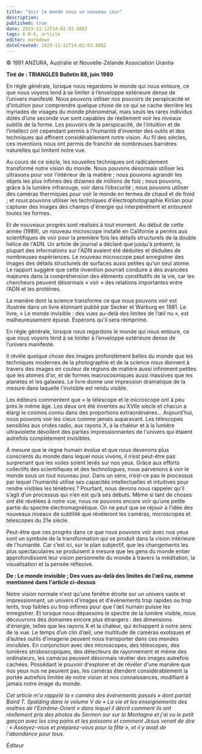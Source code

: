 ```yaml
---
title: "Voir le monde sous un nouveau jour"
description: 
published: true
date: 2023-11-12T14:02:03.086Z
tags: 6-0-6, article
editor: markdown
dateCreated: 2023-11-12T14:02:03.086Z
---
```


<p class="v-card v-sheet theme--light gray lighten-3 px-2 py-1">© 1991 ANZURA, Australie et Nouvelle-Zélande Association Urantia</p>


**Tiré de : TRIANGLES Bulletin 88, juin 1989**

En règle générale, lorsque nous regardons le monde qui nous entoure, ce que nous voyons tend à se limiter à l’enveloppe extérieure dense de l’univers manifesté. Nous pouvons utiliser nos pouvoirs de perspicacité et d’intuition pour comprendre quelque chose de ce qui se cache derrière les myriades de visages du monde phénoménal, mais seuls les rares individus dotés d’une seconde vue sont capables de réellement voir les niveaux subtils de la forme. Les pouvoirs de la perspicacité, de l’intuition et de l’intellect ont cependant permis à l’humanité d’inventer des outils et des techniques qui affinent considérablement notre vision. Au fil des siècles, ces inventions nous ont permis de franchir de nombreuses barrières naturelles qui limitent notre vue.

Au cours de ce siècle, les nouvelles techniques ont radicalement transformé notre vision du monde. Nous pouvons désormais utiliser les ultrasons pour voir l’intérieur de la matière ; nous pouvons agrandir les objets les plus infimes des dizaines de millions de fois ; nous pouvons, grâce à la lumière infrarouge, voir dans l’obscurité ; nous pouvons utiliser des caméras thermiques pour voir le monde en termes de chaud et de froid ; et nous pouvons utiliser les techniques d'électrophotographie Kirlian pour capturer des images des champs d'énergie qui interpénétrent et entourent toutes les formes.

Et de nouveaux progrès sont réalisés à tout moment. Au début de cette année (1989), un nouveau microscope installé en Californie a permis aux scientifiques de voir pour la première fois les détails structurels de la double hélice de l'ADN. Un article de journal a déclaré que jusqu'à présent, la plupart des informations sur l'ADN avaient été déduites et déduites de nombreuses expériences. Le nouveau microscope peut enregistrer des images des détails structurels de surfaces aussi petites qu'un seul atome. Le rapport suggère que cette invention pourrait conduire à des avancées majeures dans la compréhension des éléments constitutifs de la vie, car les chercheurs peuvent désormais « voir » des relations importantes entre l’ADN et les protéines.

La manière dont la science transforme ce que nous pouvons voir est illustrée dans un livre étonnant publié par Secker et Warburg en 1981. Le livre, « Le monde invisible : des vues au-delà des limites de l’œil nu », est malheureusement épuisé. Espérons qu'il sera réimprimé.

En règle générale, lorsque nous regardons le monde qui nous entoure, ce que nous voyons tend à se limiter à l’enveloppe extérieure dense de l’univers manifesté.

Il révèle quelque chose des images profondément belles du monde que les techniques modernes de la photographie et de la science nous donnent à travers des images en couleur de régions de matière aussi infiniment petites que les atomes d'or, et de formes macrocosmiques aussi massives que les planètes et les galaxies. Le livre donne une impression dramatique de la mesure dans laquelle l'invisible est rendu visible.

Les éditeurs commentent que « le télescope et le microscope ont à peu près le même âge. Les deux ont été inventés au XVIIe siècle et chacun a élargi le cosmos connu dans des proportions extraordinaires... Aujourd'hui, nous pouvons voir les cieux comme jamais auparavant. Les télescopes sensibles aux ondes radio, aux rayons X, à la chaleur et à la lumière ultraviolette dévoilent des parties impressionnantes de l'univers qui étaient autrefois complètement invisibles.

À mesure que le règne humain évolue et que nous devenons plus conscients du monde dans lequel nous vivons, il n’est peut-être pas surprenant que les voiles soient levés sur nos yeux. Grâce aux efforts collectifs des scientifiques et des technologues, nous parvenons à voir le monde sous un tout nouveau jour. Dans un sens, n’est-ce pas le processus par lequel l’humanité utilise ses capacités intellectuelles et intuitives pour rendre visibles les ténèbres ? Pourtant, nous devons nous rappeler qu’il s’agit d’un processus qui n’en est qu’à ses débuts. Même si tant de choses ont été révélées à notre vue, nous ne pouvons encore voir qu’une petite partie du spectre électromagnétique. On ne peut que se réjouir à l’idée des nouveaux niveaux de subtilité que révéleront les caméras, microscopes et télescopes du 21e siècle.

Peut-être que ces progrès dans ce que nous pouvons voir avec nos yeux sont un symbole de la transformation qui se produit dans la vision intérieure de l'humanité. Car c’est ici, sur le plan subjectif, que les changements les plus spectaculaires se produisent à mesure que les gens du monde entier approfondissent leur vision personnelle du monde à travers la méditation, la visualisation et la pensée réflexive.

**De : Le monde invisible ; Des vues au-delà des limites de l'œil nu, comme mentionné dans l'article ci-dessus**

Notre vision normale n'est qu'une fenêtre étroite sur un univers vaste et impressionnant, un univers d'images et d'événements trop rapides ou trop lents, trop faibles ou trop infimes pour que l'œil humain puisse les enregistrer. Et lorsque nous dépassons le spectre de la lumière visible, nous découvrons des domaines encore plus étrangers : des dimensions d'énergie, telles que les rayons X et la chaleur, qui échappent à notre sens de la vue. Le temps d’un clin d’œil, une multitude de caméras exotiques et d’autres outils d’imagerie peuvent nous transporter dans ces mondes invisibles. En conjonction avec des microscopes, des télescopes, des lumières stroboscopiques, des détecteurs de rayonnement et même des ordinateurs, les caméras peuvent désormais révéler des images autrefois cachées. Possédant le pouvoir d'explorer et de révéler d'une manière que nos yeux nus ne peuvent pas, les caméras étendent considérablement la portée autrefois limitée de notre vision et nos connaissances, modifiant à jamais notre image du monde.

_Cet article m'a rappelé la « caméra des événements passés » dont parlait Baird T. Spalding dans le volume V de « La vie et les enseignements des maîtres de l'Extrême-Orient » dans lequel il décrit comment ils ont réellement pris des photos du Sermon sur sur la Montagne et j'ai vu le petit garçon avec les cinq pains et les poissons et comment Jésus venait de dire : « Asseyez-vous et préparez-vous pour la fête », et il y avait de l'abondance pour tous._

_Éditeur_

